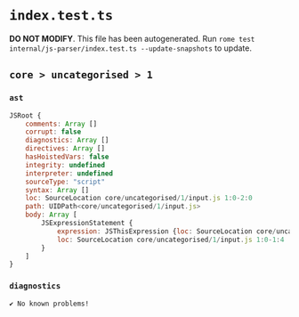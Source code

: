 # `index.test.ts`

**DO NOT MODIFY**. This file has been autogenerated. Run `rome test internal/js-parser/index.test.ts --update-snapshots` to update.

## `core > uncategorised > 1`

### `ast`

```javascript
JSRoot {
	comments: Array []
	corrupt: false
	diagnostics: Array []
	directives: Array []
	hasHoistedVars: false
	integrity: undefined
	interpreter: undefined
	sourceType: "script"
	syntax: Array []
	loc: SourceLocation core/uncategorised/1/input.js 1:0-2:0
	path: UIDPath<core/uncategorised/1/input.js>
	body: Array [
		JSExpressionStatement {
			expression: JSThisExpression {loc: SourceLocation core/uncategorised/1/input.js 1:0-1:4}
			loc: SourceLocation core/uncategorised/1/input.js 1:0-1:4
		}
	]
}
```

### `diagnostics`

```
✔ No known problems!

```
